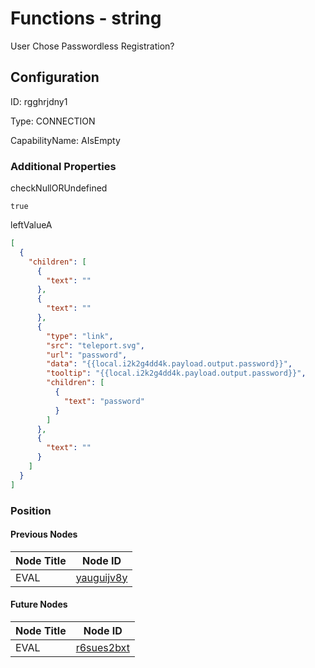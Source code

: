 # Functions - string 
User Chose Passwordless Registration?
## Configuration
ID:  rgghrjdny1

Type: CONNECTION 

CapabilityName: AIsEmpty






### Additional Properties
checkNullORUndefined
```bool 
true
```


leftValueA
```json 
[
  {
    "children": [
      {
        "text": ""
      },
      {
        "text": ""
      },
      {
        "type": "link",
        "src": "teleport.svg",
        "url": "password",
        "data": "{{local.i2k2g4dd4k.payload.output.password}}",
        "tooltip": "{{local.i2k2g4dd4k.payload.output.password}}",
        "children": [
          {
            "text": "password"
          }
        ]
      },
      {
        "text": ""
      }
    ]
  }
]
```





### Position

#### Previous Nodes
| Node Title | Node ID |
| :------------- | ------------ |
| EVAL | [yauguijv8y](./yauguijv8y.md) | 
 
 #### Future Nodes
| Node Title | Node ID |
| :------------- | ------------ |
| EVAL |[r6sues2bxt](./r6sues2bxt.md) | 